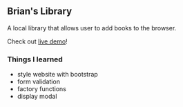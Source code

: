 ## Brian's Library
A local library that allows user to add books to the browser.

Check out [live demo](https://brians-library.netlify.app/)!


### Things I learned
* style website with bootstrap
* form validation
* factory functions 
* display modal
